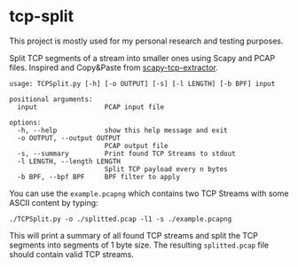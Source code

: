 tcp-split
=========

This project is mostly used for my personal research and testing purposes.

Split TCP segments of a stream into smaller ones using Scapy and PCAP files.
Inspired and Copy&Paste from [scapy-tcp-extractor](https://github.com/deeso/scapy-tcp-extractor).

```shell
usage: TCPSplit.py [-h] [-o OUTPUT] [-s] [-l LENGTH] [-b BPF] input

positional arguments:
  input                 PCAP input file

options:
  -h, --help            show this help message and exit
  -o OUTPUT, --output OUTPUT
                        PCAP output file
  -s, --summary         Print found TCP Streams to stdout
  -l LENGTH, --length LENGTH
                        Split TCP payload every n bytes
  -b BPF, --bpf BPF     BPF filter to apply
```

You can use the `example.pcapng` which contains two TCP Streams with some ASCII content by typing:

`./TCPSplit.py -o ./splitted.pcap -l1 -s ./example.pcapng`

This will print a summary of all found TCP streams and split the TCP segments into segments of 1 byte size. The resulting `splitted.pcap` file should contain valid TCP streams.
